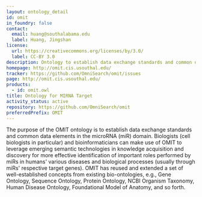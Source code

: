 ```yaml
---
layout: ontology_detail
id: omit
in_foundry: false
contact:
  email: huang@southalabama.edu
  label: Huang, Jingshan
license:
  url: https://creativecommons.org/licenses/by/3.0/
  label: CC-BY 3.0
description: Ontology to establish data exchange standards and common data elements in the microRNA (miR) domain
homepage: http://omit.cis.usouthal.edu/
tracker: https://github.com/OmniSearch/omit/issues
page: http://omit.cis.usouthal.edu/
products:
  - id: omit.owl
title: Ontology for MIRNA Target
activity_status: active
repository: https://github.com/OmniSearch/omit
preferredPrefix: OMIT
---
```


The purpose of the OMIT ontology is to establish data exchange standards and common data elements in the microRNA (miR) domain. Biologists (cell biologists in particular) and bioinformaticians can make use of OMIT to leverage emerging semantic technologies in knowledge acquisition and discovery for more effective identification of important roles performed by miRs in humans' various diseases and biological processes (usually through miRs' respective target genes). OMIT has reused and extended a set of well-established concepts from existing bio-ontologies, e.g., Gene Ontology, Sequence Ontology, Protein Ontology, NCBI Organism Taxonomy, Human Disease Ontology, Foundational Model of Anatomy, and so forth.
